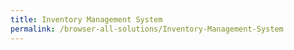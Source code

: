 ```yaml
---
title: Inventory Management System
permalink: /browser-all-solutions/Inventory-Management-System
---
```


